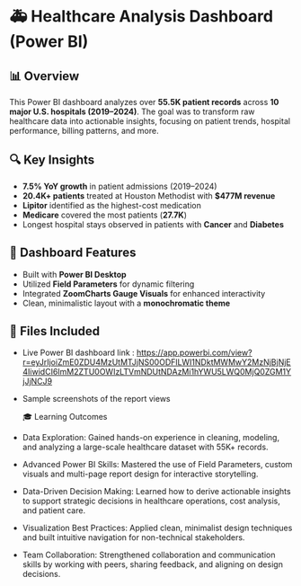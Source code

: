 
# 🚑 Healthcare Analysis Dashboard (Power BI)  

## 📊 Overview
This Power BI dashboard analyzes over **55.5K patient records** across **10 major U.S. hospitals (2019–2024)**. The goal was to transform raw healthcare data into actionable insights, focusing on patient trends, hospital performance, billing patterns, and more.

## 🔍 Key Insights
- **7.5% YoY growth** in patient admissions (2019–2024)
- **20.4K+ patients** treated at Houston Methodist with **$477M revenue**
- **Lipitor** identified as the highest-cost medication
- **Medicare** covered the most patients (**27.7K**)
- Longest hospital stays observed in patients with **Cancer** and **Diabetes**

## 🧪 Dashboard Features
- Built with **Power BI Desktop**
- Utilized **Field Parameters** for dynamic filtering
- Integrated **ZoomCharts Gauge Visuals** for enhanced interactivity
- Clean, minimalistic layout with a **monochromatic theme**

## 📁 Files Included
- Live Power BI dashboard link : https://app.powerbi.com/view?r=eyJrIjoiZmE0ZDU4MzUtMTJjNS00ODFlLWI1NDktMWMwY2MzNjBjNjE4IiwidCI6ImM2ZTU0OWIzLTVmNDUtNDAzMi1hYWU5LWQ0MjQ0ZGM1YjJjNCJ9
- Sample screenshots of the report views

  🎓 Learning Outcomes
- Data Exploration: Gained hands-on experience in cleaning, modeling, and analyzing a large-scale healthcare dataset with 55K+ records.

- Advanced Power BI Skills: Mastered the use of Field Parameters, custom visuals and multi-page report design for interactive storytelling.

- Data-Driven Decision Making: Learned how to derive actionable insights to support strategic decisions in healthcare operations, cost analysis, and patient care.

- Visualization Best Practices: Applied clean, minimalist design techniques and built intuitive navigation for non-technical stakeholders.

- Team Collaboration: Strengthened collaboration and communication skills by working with peers, sharing feedback, and aligning on design decisions.



